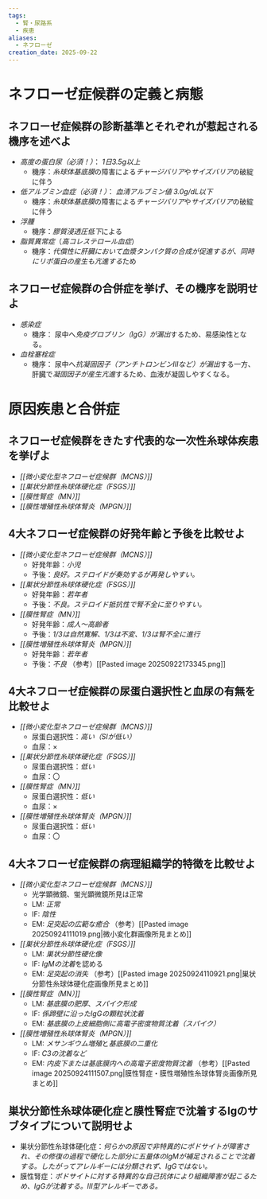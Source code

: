```yaml
---
tags:
  - 腎・尿路系
  - 疾患
aliases:
  - ネフローゼ
creation_date: 2025-09-22
---
```


# ネフローゼ症候群の定義と病態

## ネフローゼ症候群の診断基準とそれぞれが惹起される機序を述べよ
- *高度の蛋白尿（必須！）*： *1日3.5g以上*
	- 機序：*糸球体基底膜*の障害による*チャージバリア*や*サイズバリア*の破綻に伴う
- *低アルブミン血症（必須！）*： *血清アルブミン値 3.0g/dL以下*
	- 機序：*糸球体基底膜*の障害による*チャージバリア*や*サイズバリア*の破綻に伴う
- *浮腫*
	- 機序：*膠質浸透圧低下*による
- *脂質異常症*（*高コレステロール血症*）
	- 機序：*代償性に肝臓において血漿タンパク質の合成が促進するが、同時にリポ蛋白の産生も亢進する*ため
## ネフローゼ症候群の合併症を挙げ、その機序を説明せよ
- *感染症*
  - 機序： 尿中へ*免疫グロブリン（IgG）が漏出*するため、易感染性となる。
- *血栓塞栓症*
  - 機序： 尿中へ*抗凝固因子（アンチトロンビンIIIなど）が漏出*する一方、肝臓で*凝固因子が産生亢進*するため、血液が凝固しやすくなる。
# 原因疾患と合併症

## ネフローゼ症候群をきたす代表的な一次性糸球体疾患を挙げよ
- *[[微小変化型ネフローゼ症候群（MCNS）]]*
- *[[巣状分節性糸球体硬化症（FSGS）]]*
- *[[膜性腎症（MN）]]*
- *[[膜性増殖性糸球体腎炎（MPGN）]]*

## 4大ネフローゼ症候群の好発年齢と予後を比較せよ
- *[[微小変化型ネフローゼ症候群（MCNS）]]*
    - 好発年齢：*小児*
    - 予後：*良好。ステロイドが奏効するが再発しやすい。*
- *[[巣状分節性糸球体硬化症（FSGS）]]*
    - 好発年齢：*若年者*
    - 予後：*不良。ステロイド抵抗性で腎不全に至りやすい。*
- *[[膜性腎症（MN）]]*
    - 好発年齢：*成人〜高齢者*
    - 予後：*1/3は自然寛解、1/3は不変、1/3は腎不全に進行*
- *[[膜性増殖性糸球体腎炎（MPGN）]]*
    - 好発年齢：*若年者*
    - 予後：*不良*
（参考）[[Pasted image 20250922173345.png]]
## 4大ネフローゼ症候群の尿蛋白選択性と血尿の有無を比較せよ
- *[[微小変化型ネフローゼ症候群（MCNS）]]*
    - 尿蛋白選択性：*高い（SIが低い）*
    - 血尿：×
- *[[巣状分節性糸球体硬化症（FSGS）]]*
    - 尿蛋白選択性：*低い*
    - 血尿：〇
- *[[膜性腎症（MN）]]*
    - 尿蛋白選択性：*低い*
    - 血尿：×
- *[[膜性増殖性糸球体腎炎（MPGN）]]*
    - 尿蛋白選択性：*低い*
    - 血尿：〇

## 4大ネフローゼ症候群の病理組織学的特徴を比較せよ
- *[[微小変化型ネフローゼ症候群（MCNS）]]*
	- 光学顕微鏡、蛍光顕微鏡所見は正常
    - LM: *正常*
    - IF: *陰性*
    - EM: *足突起の広範な癒合*
	（参考）[[Pasted image 20250924111019.png|微小変化群画像所見まとめ]]
- *[[巣状分節性糸球体硬化症（FSGS）]]*
    - LM: *巣状分節性硬化像*
    - IF: *IgMの沈着*を認める
    - EM: *足突起の消失*
	（参考）[[Pasted image 20250924110921.png|巣状分節性糸球体硬化症画像所見まとめ]]
- *[[膜性腎症（MN）]]*
    - LM: *基底膜の肥厚*、*スパイク形成*
    - IF: *係蹄壁に沿ったIgGの顆粒状沈着*
    - EM: *基底膜の上皮細胞側に高電子密度物質沈着（スパイク）*
- *[[膜性増殖性糸球体腎炎（MPGN）]]*
    - LM: *メサンギウム増殖*と*基底膜の二重化*
    - IF: *C3の沈着など*
    - EM: *内皮下または基底膜内への高電子密度物質沈着*
	（参考）[[Pasted image 20250924111507.png|膜性腎症・膜性増殖性糸球体腎炎画像所見まとめ]]

## 巣状分節性糸球体硬化症と膜性腎症で沈着するIgのサブタイプについて説明せよ
- 巣状分節性糸球体硬化症：*何らかの原因で非特異的にポドサイトが障害され、その修復の過程で硬化した部分に五量体のIgMが補足されることで沈着する。したがってアレルギーには分類されず、IgGではない。*
- 膜性腎症：*ポドサイトに対する特異的な自己抗体により組織障害が起こるため、IgGが沈着する。III型アレルギーである。*